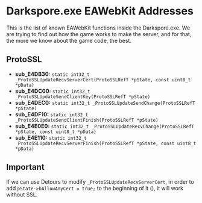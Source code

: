 # Darkspore.exe EAWebKit Addresses
This is the list of known EAWebKit functions inside the Darkspore.exe. We are trying to find out how the game works to make the server, and for that, the more we know about the game code, the best.

## ProtoSSL
- **sub_E4DB30:** `static int32_t _ProtoSSLUpdateRecvServerCert(ProtoSSLRefT *pState, const uint8_t *pData)`
- **sub_E4DC00:** `static int32_t _ProtoSSLUpdateSendClientKey(ProtoSSLRefT *pState)`
- **sub_E4DEC0:** `static int32_t _ProtoSSLUpdateSendChange(ProtoSSLRefT *pState)`
- **sub_E4DF10:** `static int32_t _ProtoSSLUpdateSendClientFinish(ProtoSSLRefT *pState)`
- **sub_E4E0E0:** `static int32_t _ProtoSSLUpdateRecvChange(ProtoSSLRefT *pState, const uint8_t *pData)`
- **sub_E4E110:** `static int32_t _ProtoSSLUpdateRecvServerFinish(ProtoSSLRefT *pState, const uint8_t *pData)`

## Important
If we can use Detours to modify `_ProtoSSLUpdateRecvServerCert`, in order to add `pState->bAllowAnyCert = true;` to the beginning of it (), it will work without SSL.
